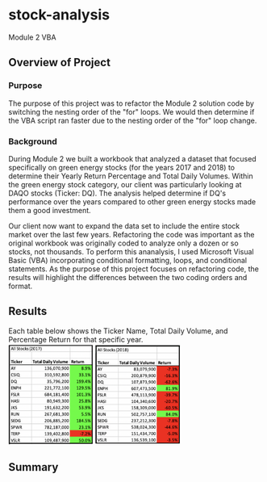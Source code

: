 # stock-analysis
Module 2 VBA

## Overview of Project

### Purpose
The purpose of this project was to refactor the Module 2 solution code by switching the nesting order of the "for" loops.  We would then determine if the VBA script ran faster due to the nesting order of the "for" loop change.

### Background
During Module 2 we built a workbook that analyzed a dataset that focused specifically on green energy stocks (for the years 2017 and 2018) to determine their Yearly Return Percentage and Total Daily Volumes.  Within the green energy stock category, our client  was particularly looking at DAQO stocks (Ticker: DQ).  The analysis helped determine if DQ's performance over the years compared to other green energy stocks made them a good investment.  

Our client now want to expand the data set to include the entire stock market over the last few years.  Refactoring the code was important as the original workbook was originally coded to analyze only a dozen or so stocks, not thousands.  To perform this ananalysis, I used Microsoft Visual Basic (VBA) incorporating conditional formatting, loops, and conditional statements.  As the purpose of this project focuses on refactoring code, the results will highlight the differences between the two coding orders and format.

## Results
Each table below shows the Ticker Name, Total Daily Volume, and Percentage Return for that specific year.
<img src="https://github.com/jennfrbrown/stock-analysis/blob/master/Images%20for%20ReadMe/2017%262018.png" height = 200>




## Summary
